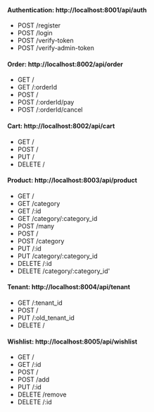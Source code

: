 #### Authentication: http://localhost:8001/api/auth
-	POST /register
-	POST /login 
-	POST /verify-token
-	POST /verify-admin-token
#### Order: http://localhost:8002/api/order
-	GET /
-	GET /:orderId
-	POST /
-	POST /:orderId/pay
-	POST /:orderId/cancel
#### Cart: http://localhost:8002/api/cart
-	GET /
-	POST /
-	PUT /
-	DELETE /
#### Product: http://localhost:8003/api/product
-	GET /
-	GET /category
-	GET /:id
-	GET /category/:category_id
-	POST /many
-	POST /
-	POST /category
-	PUT /:id
-	PUT /category/:category_id
-	DELETE /:id
-	DELETE /category/:category_id'
#### Tenant: http://localhost:8004/api/tenant
-	GET /:tenant_id
-	POST /
-	PUT /:old_tenant_id
-	DELETE /
#### Wishlist: http://localhost:8005/api/wishlist 
-	GET /
-	GET /:id
-	POST /
-	POST /add
-	PUT /:id
-	DELETE /remove
-	DELETE /:id
